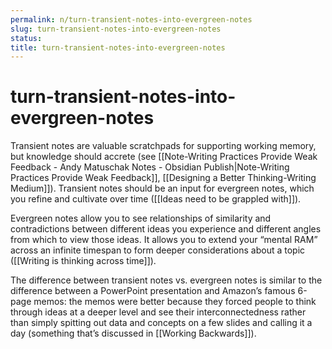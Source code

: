 ```yaml
---
permalink: n/turn-transient-notes-into-evergreen-notes
slug: turn-transient-notes-into-evergreen-notes
status: 
title: turn-transient-notes-into-evergreen-notes
---
```

# turn-transient-notes-into-evergreen-notes

Transient notes are valuable scratchpads for supporting working memory, but knowledge should accrete (see [[Note-Writing Practices Provide Weak Feedback - Andy Matuschak Notes - Obsidian Publish|Note-Writing Practices Provide Weak Feedback]], [[Designing a Better Thinking-Writing Medium]]). Transient notes should be an input for evergreen notes, which you refine and cultivate over time ([[Ideas need to be grappled with]]).

Evergreen notes allow you to see relationships of similarity and contradictions between different ideas you experience and different angles from which to view those ideas. It allows you to extend your “mental RAM” across an infinite timespan to form deeper considerations about a topic ([[Writing is thinking across time]]).

The difference between transient notes vs. evergreen notes is similar to the difference between a PowerPoint presentation and Amazon’s famous 6-page memos: the memos were better because they forced people to think through ideas at a deeper level and see their interconnectedness rather than simply spitting out data and concepts on a few slides and calling it a day (something that’s discussed in [[Working Backwards]]).
